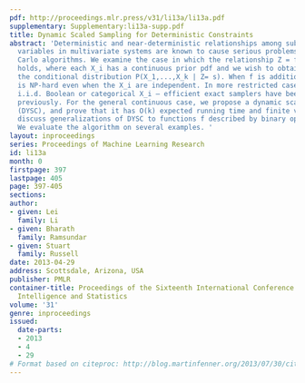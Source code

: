 ```yaml
---
pdf: http://proceedings.mlr.press/v31/li13a/li13a.pdf
supplementary: Supplementary:li13a-supp.pdf
title: Dynamic Scaled Sampling for Deterministic Constraints
abstract: 'Deterministic and near-deterministic relationships among subsets of random
  variables in multivariate systems are known to cause serious problems for Monte
  Carlo algorithms. We examine the case in which the relationship Z = f(X_1,...,X_k)
  holds, where each X_i has a continuous prior pdf and we wish to obtain samples from
  the conditional distribution P(X_1,...,X_k | Z= s). When f is addition, the problem
  is NP-hard even when the X_i are independent. In more restricted cases — for example,
  i.i.d. Boolean or categorical X_i — efficient exact samplers have been obtained
  previously. For the general continuous case, we propose a dynamic scaling algorithm
  (DYSC), and prove that it has O(k) expected running time and finite variance.  We
  discuss generalizations of DYSC to functions f described by binary operation trees.
  We evaluate the algorithm on several examples. '
layout: inproceedings
series: Proceedings of Machine Learning Research
id: li13a
month: 0
firstpage: 397
lastpage: 405
page: 397-405
sections: 
author:
- given: Lei
  family: Li
- given: Bharath
  family: Ramsundar
- given: Stuart
  family: Russell
date: 2013-04-29
address: Scottsdale, Arizona, USA
publisher: PMLR
container-title: Proceedings of the Sixteenth International Conference on Artificial
  Intelligence and Statistics
volume: '31'
genre: inproceedings
issued:
  date-parts:
  - 2013
  - 4
  - 29
# Format based on citeproc: http://blog.martinfenner.org/2013/07/30/citeproc-yaml-for-bibliographies/
---
```

